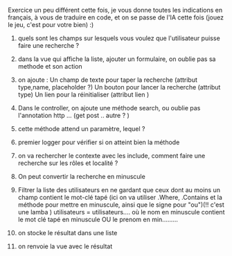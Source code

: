 Exercice un peu différent cette fois, je vous donne toutes les indications en français, à vous de traduire en code, et on se passe de l'IA cette fois (jouez le jeu, c'est pour votre bien) :)

1) quels sont les champs sur lesquels vous voulez que l'utilisateur puisse faire une recherche ?

2) dans la vue qui affiche la liste, ajouter un formulaire, on oublie pas sa methode et son action

3) on ajoute : Un champ de texte pour taper la recherche (attribut type,name, placeholder ?)
               Un bouton pour lancer la recherche (attribut type)
               Un lien pour la réinitialiser (attribut lien )

4) Dans le controller, on ajoute une méthode search, ou oublie pas l'annotation http ... (get post .. autre ? )
5) cette méthode attend un paramètre, lequel ?
6) premier logger pour vérifier si on atteint bien la méthode
7) on va rechercher le contexte avec les include, comment faire une recherche sur les rôles et localité ?
8) On peut convertir la recherche en minuscule 
9) Filtrer la liste des utilisateurs en ne gardant que ceux dont au moins un champ contient le mot-clé tapé (ici on va utiliser .Where, .Contains et la méthode pour mettre en minuscule, ainsi que le signe pour "ou")(!! c'est une lamba )
utilisateurs = utilisateurs.... où le nom en minuscule contient le mot clé tapé en minuscule OU le prenom en min.........
10) on stocke le résultat dans une liste
11) on renvoie la vue avec le résultat
